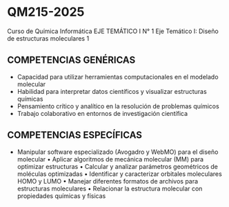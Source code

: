 # QM215-2025
Curso de Química Informática
EJE TEMÁTICO I	N° 1
Eje Temático I: Diseño de estructuras moleculares	1
## COMPETENCIAS GENÉRICAS
- Capacidad para utilizar herramientas computacionales en el modelado molecular
- Habilidad para interpretar datos científicos y visualizar estructuras químicas
- Pensamiento crítico y analítico en la resolución de problemas químicos
- Trabajo colaborativo en entornos de investigación científica
## COMPETENCIAS ESPECÍFICAS
- Manipular software especializado (Avogadro y WebMO) para el diseño molecular
•	Aplicar algoritmos de mecánica molecular (MM) para optimizar estructuras
•	Calcular y analizar parámetros geométricos de moléculas optimizadas
•	Identificar y caracterizar orbitales moleculares HOMO y LUMO
•	Manejar diferentes formatos de archivos para estructuras moleculares
•	Relacionar la estructura molecular con propiedades químicas y físicas


